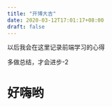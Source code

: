 ```yaml
---
title: "开博大吉"
date: 2020-03-12T17:01:17+08:00
draft: false
---
```


以后我会在这里记录前端学习的心得


多做总结，才会进步-2


# 好嗨哟


